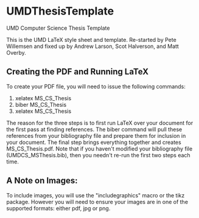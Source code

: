 UMDThesisTemplate
=================

UMD Computer Science Thesis Template

This is the UMD LaTeX style sheet and template.  Re-started by Pete
Willemsen and fixed up by Andrew Larson, Scot Halverson, and Matt Overby.

Creating the PDF and Running LaTeX
-----------------------------------

To create your PDF file, you will need to issue the following
commands:

1. xelatex MS_CS_Thesis
2. biber MS_CS_Thesis
3. xelatex MS_CS_Thesis

The reason for the three steps is to first run LaTeX over your
document for the first pass at finding references. The biber command
will pull these references from your bibliography file and prepare
them for inclusion in your document. The final step brings everything
together and creates MS_CS_Thesis.pdf. Note that if you haven't
modified your bibliography file (UMDCS_MSThesis.bib), then you needn't
re-run the first two steps each time.

## A Note on Images:
To include images, you will use the "includegraphics" macro or the
tikz package. However you will need to ensure your images are in one
of the supported formats: either pdf, jpg or png.



